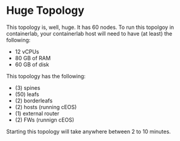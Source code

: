 # Huge Topology

This topology is, well, huge. It has 60 nodes. To run this topolgoy in containerlab, your containerlab host will need to have (at least) the following: 

* 12 vCPUs
* 80 GB of RAM
* 60 GB of disk

This topology has the following: 

* (3) spines
* (50) leafs
* (2) borderleafs
* (2) hosts (running cEOS)
* (1) external router
* (2) FWs (runnign cEOS)

Starting this topology will take anywhere between 2 to 10 minutes. 